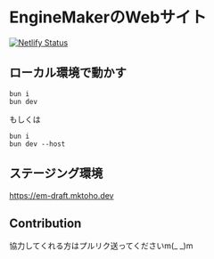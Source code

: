 # EngineMakerのWebサイト

[![Netlify Status](https://api.netlify.com/api/v1/badges/9ce34279-1710-42cd-928e-d15e8c2d60b2/deploy-status)](https://app.netlify.com/sites/emsite-draft/deploys)

## ローカル環境で動かす

```
bun i
bun dev
```

もしくは

```
bun i
bun dev --host
```

## ステージング環境

https://em-draft.mktoho.dev

## Contribution

協力してくれる方はプルリク送ってくださいm(\_ \_)m
